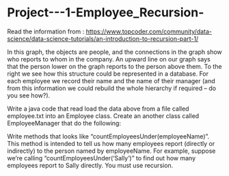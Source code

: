 # Project---1-Employee_Recursion-
Read the information from : https://www.topcoder.com/community/data-science/data-science-tutorials/an-introduction-to-recursion-part-1/

In this graph, the objects are people, and the connections in the graph show who reports to whom in the company. An upward line on our graph says that the person lower on the graph reports to the person above them. To the right we see how this structure could be represented in a database. For each employee we record their name and the name of their manager (and from this information we could rebuild the whole hierarchy if required – do you see how?).

Write a java code that read load the data above from a file called employee.txt into an Employee class. Create an another class called EmployeeManager that do the following:

Write methods that looks like “countEmployeesUnder(employeeName)”. This method is intended to tell us how many employees report (directly or indirectly) to the person named by employeeName. For example, suppose we’re calling “countEmployeesUnder(‘Sally’)” to find out how many employees report to Sally directly. You must use recursion. 
